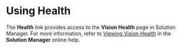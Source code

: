 # Using Health

The **Health** link provides access to the **Vision Health** page in
Solution Manager. For more information, refer to [Viewing Vision Health](../Solution-Manager/Viewing-Vision-Health.md)
 in the **Solution Manager** online help.
